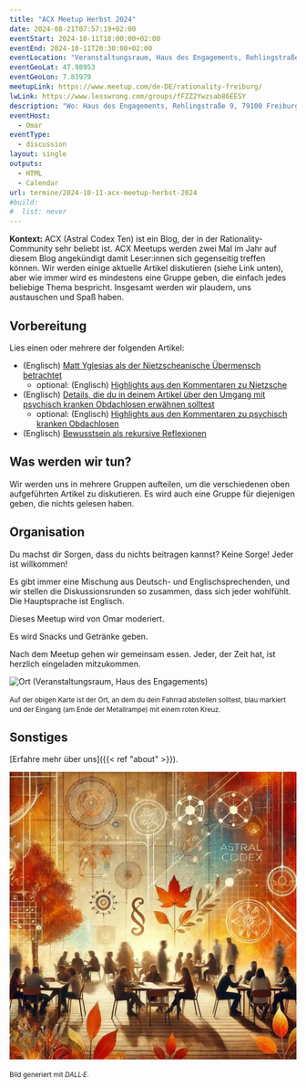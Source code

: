```yaml
---
title: "ACX Meetup Herbst 2024"
date: 2024-08-21T07:57:19+02:00
eventStart: 2024-10-11T18:00:00+02:00
eventEnd: 2024-10-11T20:30:00+02:00
eventLocation: "Veranstaltungsraum, Haus des Engagements, Rehlingstraße 9, 79100 Freiburg"
eventGeoLat: 47.98953
eventGeoLon: 7.83979
meetupLink: https://www.meetup.com/de-DE/rationality-freiburg/
lwLink: https://www.lesswrong.com/groups/fFZZ2Ywzsab86EESY
description: "Wo: Haus des Engagements, Rehlingstraße 9, 79100 Freiburg. Wann: Freitag, 11. Oktober 2024 um 18:00 Uhr MESZ."
eventHost:
  - Omar
eventType:
  - discussion
layout: single
outputs:
  - HTML
  - Calendar
url: termine/2024-10-11-acx-meetup-herbst-2024
#build:
#  list: never
---
```


**Kontext:** ACX (Astral Codex Ten) ist ein Blog, der in der Rationality-Community sehr beliebt ist. ACX Meetups werden zwei Mal im Jahr auf diesem Blog angekündigt damit Leser:innen sich gegenseitig treffen können. Wir werden einige aktuelle Artikel diskutieren (siehe Link unten), aber wie immer wird es mindestens eine Gruppe geben, die einfach jedes beliebige Thema bespricht. Insgesamt werden wir plaudern, uns austauschen und Spaß haben.

## Vorbereitung

Lies einen oder mehrere der folgenden Artikel:

* (Englisch) [Matt Yglesias als der Nietzscheanische Übermensch betrachtet](https://www.astralcodexten.com/p/matt-yglesias-considered-as-the-nietzschean)
  * optional: (Englisch) [Highlights aus den Kommentaren zu Nietzsche](https://www.astralcodexten.com/p/highlights-from-the-comments-on-nietzsche)
* (Englisch) [Details, die du in deinem Artikel über den Umgang mit psychisch kranken Obdachlosen erwähnen solltest](https://www.astralcodexten.com/p/details-that-you-should-include-in)
  * optional: (Englisch) [Highlights aus den Kommentaren zu psychisch kranken Obdachlosen](https://www.astralcodexten.com/p/highlights-from-the-comments-on-mentally)
* (Englisch) [Bewusstsein als rekursive Reflexionen](https://www.astralcodexten.com/p/consciousness-as-recursive-reflections)

## Was werden wir tun?

Wir werden uns in mehrere Gruppen aufteilen, um die verschiedenen oben
aufgeführten Artikel zu diskutieren. Es wird auch eine Gruppe für diejenigen geben, die nichts gelesen haben.

## Organisation

Du machst dir Sorgen, dass du nichts beitragen kannst? Keine Sorge! Jeder ist
willkommen!

Es gibt immer eine Mischung aus Deutsch- und Englischsprechenden, und wir stellen die Diskussionsrunden so zusammen, dass sich jeder wohlfühlt. Die Hauptsprache ist Englisch.

Dieses Meetup wird von Omar moderiert.

Es wird Snacks und Getränke geben.

Nach dem Meetup gehen wir gemeinsam essen. Jeder, der Zeit hat, ist herzlich
eingeladen mitzukommen.

![Ort (Veranstaltungsraum, Haus des Engagements)](/images/hde-new-building-2.png)

<small>Auf der obigen Karte ist der Ort, an dem du dein Fahrrad abstellen
solltest, blau markiert und der Eingang (am Ende der Metallrampe) mit einem
roten Kreuz.</small>

## Sonstiges

[Erfahre mehr über uns]({{< ref "about" >}}).

![ACX Meetup im Frühling](cover.webp "ACX Meetup im Frühling")

<small>Bild generiert mit _DALL·E_.</small>
